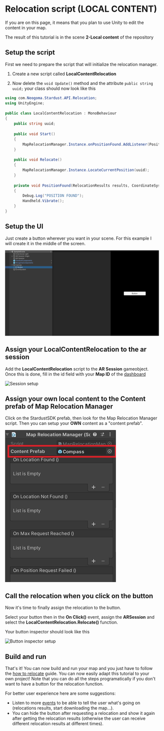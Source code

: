 # Relocation script (LOCAL CONTENT)

If you are on this page, it means that you plan to use Unity to edit the content in your map.

The result of this tutorial is in the scene **2-Local content** of the repository


## Setup the script

First we need to prepare the script that will initialize the relocation manager.

1. Create a new script called **LocalContentRelocation** 

2. Now delete the ```void Update()``` method and the attribute ```public string uuid;``` your class should now look like this

```cs
using com.Neogoma.Stardust.API.Relocation;
using UnityEngine;

public class LocalContentRelocation : MonoBehaviour
{
    public string uuid;

    public void Start()
    {
        MapRelocationManager.Instance.onPositionFound.AddListener(PositionFound);
    }

    public void Relocate()
    {
        MapRelocationManager.Instance.LocateCurrentPosition(uuid);
    }

    private void PositionFound(RelocationResults results, CoordinateSystem coordinates)
    {
        Debug.Log("POSITION FOUND");
        Handheld.Vibrate();
    }
}
```

## Setup the UI

Just create a button wherever you want in your scene. For this example I will create it in the middle of the screen.

![Button setup](img/setup/button_setup.png)

## Assign your LocalContentRelocation to the ar session

Add the **LocalContentRelocation** script to the **AR Session** gameobject.
Once this is done, fill in the id field with your **Map ID** of the [dashboard](https://stardust.neogoma.com/map_list)

![Session setup](img/setup/local_session_setup.png)

## Assign your own local content to the Content prefab of Map Relocation Manager

Click on the StardustSDK prefab, then look for the Map Relocation Manager script. Then you can setup your **OWN** content as a "content prefab".

![Content prefab](img/setup/content_setup.jpg)


## Call the relocation when you click on the button

Now it's time to finally assign the relocation to the button.

Select your button then in the **On Click()** event, assign the **ARSession** and select the **LocalContentRelocation.Relocate()** function.

Your button inspector should look like this

![Button inspector setup](img/setup/local_button_inspector.png)

## Build and run

That's it! You can now build and run your map and you just have to follow the [how to relocate](how_relocate) guide. You can now easily adapt this tutorial to your own project! Note that you can do all the steps programatically if you don't want to have a button for the relocation function.

For better user experience here are some suggestions:
* Listen to more [events](developer/classes_overview/comp_map_relocation_manager?id=events) to be able to tell the user what's going on (relocations results, start downloading the map...).
* You can hide the button after requesting a relocation and show it again after getting the relocation results (otherwise the user can receive different relocation results at different times).



